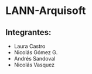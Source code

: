 # LANN-Arquisoft

## Integrantes:
 - Laura Castro
 - Nicolás Gómez G.
 - Andrés Sandoval
 - Nicolás Vasquez
